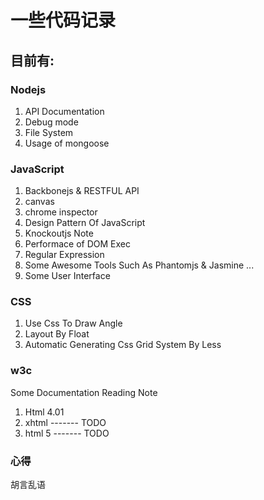 一些代码记录
==========

目前有:
--------------

### Nodejs ###

1. API Documentation
2. Debug mode
3. File System
4. Usage of mongoose


### JavaScript ###

1. Backbonejs & RESTFUL API
2. canvas
3. chrome inspector
4. Design Pattern Of JavaScript
5. Knockoutjs Note
6. Performace of DOM Exec
7. Regular Expression
8. Some Awesome Tools Such As Phantomjs & Jasmine ...
9. Some User Interface


### CSS ###

1. Use Css To Draw Angle
2. Layout By Float
3. Automatic Generating Css Grid System By Less


### w3c ###

Some Documentation Reading Note

1. Html 4.01
2. xhtml       -------  TODO
3. html 5      -------  TODO


### 心得 ###

胡言乱语
